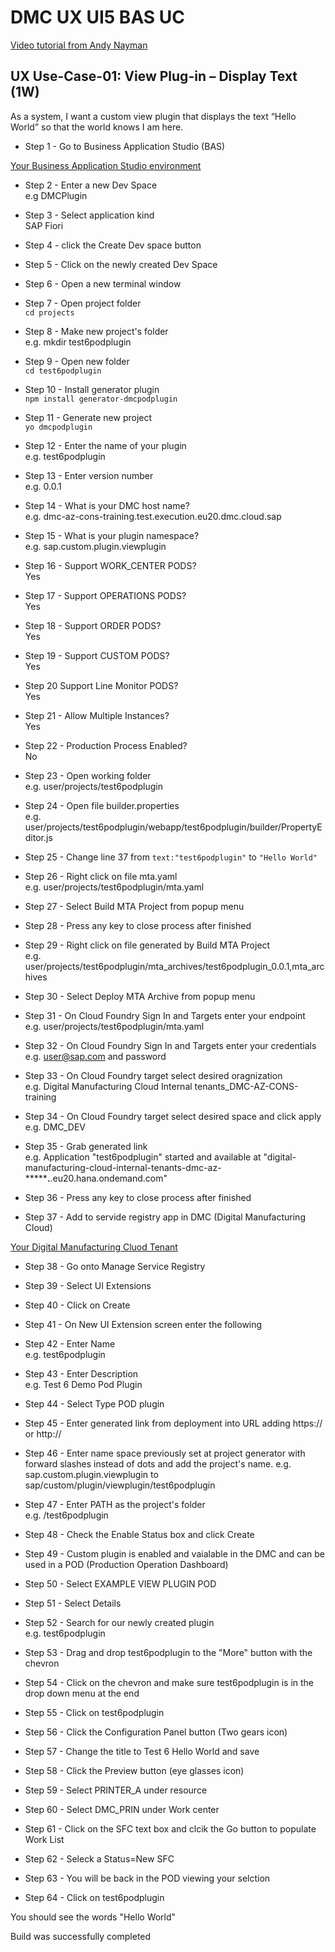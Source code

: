 # DMC UX UI5 BAS UC

[Video tutorial from Andy Nayman](https://sap.sharepoint.com/teams/ManufacturingNA2-DigitalManufacturingHuddle-Monthly2/_layouts/15/stream.aspx?id=%2Fteams%2FManufacturingNA2%2DDigitalManufacturingHuddle%2DMonthly2%2FShared%20Documents%2FDigital%20Manufacturing%20Huddle%20%2D%20Monthly%2FMeeting%20with%20Nyman%2C%20Andy%2D20230609%5F080858%2DMeeting%20Recording%2Emp4)

## UX Use-Case-01: View Plug-in – Display Text (1W)
As a system, I want a custom view plugin that displays the text “Hello World” so that the world knows I am here.

- Step 1 - Go to Business Application Studio (BAS)

[Your Business Application Studio environment](https://dmc-az-cons-training.eu20cf.applicationstudio.cloud.sap/index.html)

- Step 2 - Enter a new Dev Space  
e.g DMCPlugin

- Step 3 - Select application kind  
SAP Fiori

- Step 4 - click the Create Dev space button

- Step 5 - Click on the newly created Dev Space

- Step 6 - Open a new terminal window

- Step 7 - Open project folder  
```cd projects```

- Step 8 - Make new project's folder  
e.g. mkdir test6podplugin

- Step 9 - Open new folder  
```cd test6podplugin```

- Step 10 - Install generator plugin  
```npm install generator-dmcpodplugin```

- Step 11 - Generate new project  
```yo dmcpodplugin```

- Step 12 - Enter the name of your plugin  
e.g. test6podplugin

- Step 13 - Enter version number  
e.g. 0.0.1

- Step 14 - What is your DMC host name?  
e.g. dmc-az-cons-training.test.execution.eu20.dmc.cloud.sap

- Step 15 - What is your plugin namespace?  
e.g. sap.custom.plugin.viewplugin

- Step 16 - Support WORK_CENTER PODS?  
Yes

- Step 17 - Support OPERATIONS PODS?  
Yes

- Step 18 - Support ORDER PODS?  
Yes

- Step 19 - Support CUSTOM PODS?  
Yes

- Step 20 Support Line Monitor PODS?  
Yes

- Step 21 - Allow Multiple Instances?  
Yes

- Step 22 - Production Process Enabled?  
No

- Step 23 - Open working folder  
e.g. user/projects/test6podplugin

- Step 24 - Open file builder.properties  
e.g. user/projects/test6podplugin/webapp/test6podplugin/builder/PropertyEditor.js

- Step 25 - Change line 37 from ```text:"test6podplugin"``` to ```"Hello World"```

- Step 26 - Right click on file mta.yaml  
e.g. user/projects/test6podplugin/mta.yaml

- Step 27 - Select Build MTA Project from popup menu

- Step 28 - Press any key to close process after finished

- Step 29 - Right click on file generated by Build MTA Project  
e.g. user/projects/test6podplugin/mta_archives/test6podplugin_0.0.1,mta_archives

- Step 30 - Select Deploy MTA Archive from popup menu

- Step 31 - On Cloud Foundry Sign In and Targets enter your endpoint  
e.g. user/projects/test6podplugin/mta.yaml

- Step 32 - On Cloud Foundry Sign In and Targets enter your credentials  
e.g. user@sap.com and password

- Step 33 - On Cloud Foundry target select desired oragnization  
e.g. Digital Manufacturing Cloud Internal tenants_DMC-AZ-CONS-training

- Step 34 - On Cloud Foundry target select desired space and click apply  
e.g. DMC_DEV

- Step 35 - Grab generated link  
e.g. Application "test6podplugin" started and available at "digital-manufacturing-cloud-internal-tenants-dmc-az-***********.******.eu20.hana.ondemand.com"

- Step 36 - Press any key to close process after finished

- Step 37 - Add to servide registry app in DMC (Digital Manufacturing Cloud)

[Your Digital Manufacturing Cluod Tenant](https://dmc-az-cons-training.test.execution.eu20.dmc.cloud.sap/cp.portal/site?sap-language=en#Shell-home)

- Step 38 - Go onto Manage Service Registry

- Step 39 - Select UI Extensions

- Step 40 - Click on Create

- Step 41 - On New UI Extension screen enter the following

- Step 42 - Enter Name  
e.g. test6podplugin

- Step 43 - Enter Description  
e.g. Test 6 Demo Pod Plugin

- Step 44 - Select Type POD plugin

- Step 45 - Enter generated link from deployment into URL adding https:// or http://

- Step 46 - Enter name space previously set at project generator with forward slashes instead of dots and add the project's name.
e.g. sap.custom.plugin.viewplugin to sap/custom/plugin/viewplugin/test6podplugin

- Step 47 - Enter PATH as the project's folder  
e.g. /test6podplugin

- Step 48 - Check the Enable Status box and click Create

- Step 49 - Custom plugin is enabled and vaialable in the DMC and can be used in a POD (Production Operation Dashboard)

- Step 50 - Select EXAMPLE VIEW PLUGIN POD

- Step 51 - Select Details

- Step 52 - Search for our newly created plugin  
e.g. test6podplugin

- Step 53 - Drag and drop test6podplugin to the "More" button with the chevron

- Step 54 - Click on the chevron and make sure test6podplugin is in the drop down menu at the end

- Step 55 - Click on test6podplugin

- Step 56 - Click the Configuration Panel button (Two gears icon)

- Step 57 - Change the title to Test 6 Hello World and save

- Step 58 - Click the Preview  button (eye glasses icon)

- Step 59 - Select PRINTER_A under resource

- Step 60 - Select DMC_PRIN under Work center

- Step 61 - Click on the SFC text box and clcik the Go button to populate Work List

- Step 62 - Seleck a Status=New SFC

- Step 63 - You will be back in the POD viewing your selction

- Step 64 - Click on test6podplugin

You should see the words "Hello World"

Build was successfully completed
